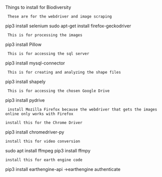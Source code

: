 Things to install for Biodiversity

     These are for the webdriver and image scraping
pip3 install selenium
	sudo apt-get install firefox-geckodriver

     This is for processing the images 
pip3 install Pillow

     This is for accessing the sql server 
pip3 install mysql-connector

     This is for creating and analyzing the shape files 
pip3 install shapely

     This is for accessing the chosen Google Drive
pip3 install pydrive

     install Mozilla Firefox because the webdriver that gets the images online only works with Firefox

	install this for the Chrome Driver
pip3 install chromedriver-py

	install this for video conversion
	
sudo apt install ffmpeg pip3 install ffmpy

	install this for earth engine code
pip3 install earthengine-api
->earthengine authenticate

